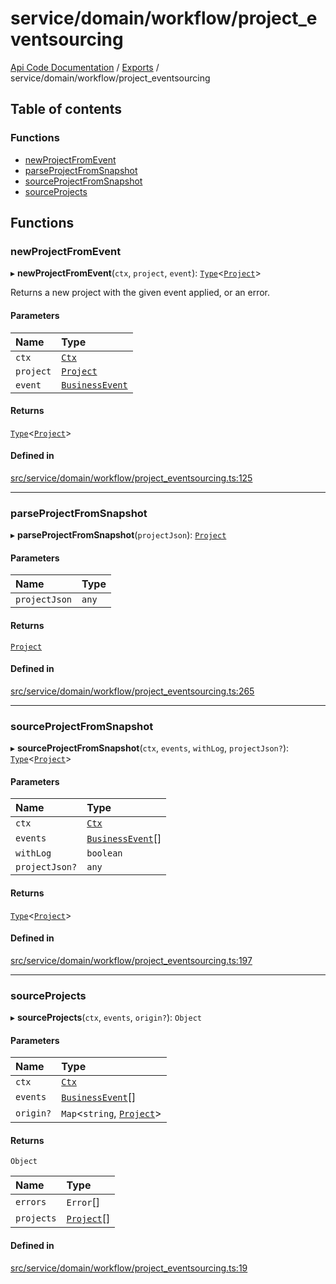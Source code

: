 # service/domain/workflow/project\_eventsourcing
 
[Api Code Documentation](../README.md) / [Exports](../modules.md) / service/domain/workflow/project\_eventsourcing

## Table of contents

### Functions

- [newProjectFromEvent](service_domain_workflow_project_eventsourcing.md#newprojectfromevent)
- [parseProjectFromSnapshot](service_domain_workflow_project_eventsourcing.md#parseprojectfromsnapshot)
- [sourceProjectFromSnapshot](service_domain_workflow_project_eventsourcing.md#sourceprojectfromsnapshot)
- [sourceProjects](service_domain_workflow_project_eventsourcing.md#sourceprojects)

## Functions

### newProjectFromEvent

▸ **newProjectFromEvent**(`ctx`, `project`, `event`): [`Type`](result.md#type)\<[`Project`](../interfaces/service_domain_workflow_project.Project.md)\>

Returns a new project with the given event applied, or an error.

#### Parameters

| Name | Type |
| :------ | :------ |
| `ctx` | [`Ctx`](../interfaces/lib_ctx.Ctx.md) |
| `project` | [`Project`](../interfaces/service_domain_workflow_project.Project.md) |
| `event` | [`BusinessEvent`](service_domain_business_event.md#businessevent) |

#### Returns

[`Type`](result.md#type)\<[`Project`](../interfaces/service_domain_workflow_project.Project.md)\>

#### Defined in

[src/service/domain/workflow/project_eventsourcing.ts:125](https://github.com/openkfw/TruBudget/blob/422cbec/api/src/service/domain/workflow/project_eventsourcing.ts#L125)

___

### parseProjectFromSnapshot

▸ **parseProjectFromSnapshot**(`projectJson`): [`Project`](../interfaces/service_domain_workflow_project.Project.md)

#### Parameters

| Name | Type |
| :------ | :------ |
| `projectJson` | `any` |

#### Returns

[`Project`](../interfaces/service_domain_workflow_project.Project.md)

#### Defined in

[src/service/domain/workflow/project_eventsourcing.ts:265](https://github.com/openkfw/TruBudget/blob/422cbec/api/src/service/domain/workflow/project_eventsourcing.ts#L265)

___

### sourceProjectFromSnapshot

▸ **sourceProjectFromSnapshot**(`ctx`, `events`, `withLog`, `projectJson?`): [`Type`](result.md#type)\<[`Project`](../interfaces/service_domain_workflow_project.Project.md)\>

#### Parameters

| Name | Type |
| :------ | :------ |
| `ctx` | [`Ctx`](../interfaces/lib_ctx.Ctx.md) |
| `events` | [`BusinessEvent`](service_domain_business_event.md#businessevent)[] |
| `withLog` | `boolean` |
| `projectJson?` | `any` |

#### Returns

[`Type`](result.md#type)\<[`Project`](../interfaces/service_domain_workflow_project.Project.md)\>

#### Defined in

[src/service/domain/workflow/project_eventsourcing.ts:197](https://github.com/openkfw/TruBudget/blob/422cbec/api/src/service/domain/workflow/project_eventsourcing.ts#L197)

___

### sourceProjects

▸ **sourceProjects**(`ctx`, `events`, `origin?`): `Object`

#### Parameters

| Name | Type |
| :------ | :------ |
| `ctx` | [`Ctx`](../interfaces/lib_ctx.Ctx.md) |
| `events` | [`BusinessEvent`](service_domain_business_event.md#businessevent)[] |
| `origin?` | `Map`\<`string`, [`Project`](../interfaces/service_domain_workflow_project.Project.md)\> |

#### Returns

`Object`

| Name | Type |
| :------ | :------ |
| `errors` | `Error`[] |
| `projects` | [`Project`](../interfaces/service_domain_workflow_project.Project.md)[] |

#### Defined in

[src/service/domain/workflow/project_eventsourcing.ts:19](https://github.com/openkfw/TruBudget/blob/422cbec/api/src/service/domain/workflow/project_eventsourcing.ts#L19)
